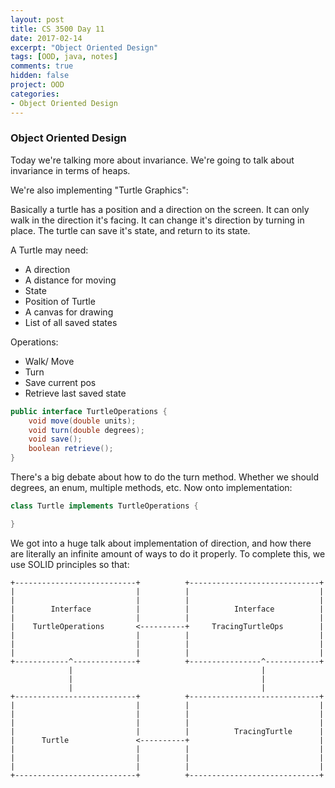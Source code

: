 ```yaml
---
layout: post
title: CS 3500 Day 11
date: 2017-02-14
excerpt: "Object Oriented Design"
tags: [OOD, java, notes]
comments: true
hidden: false
project: OOD
categories:
- Object Oriented Design
---
```


### Object Oriented Design

Today we're talking more about invariance. We're going to talk about invariance in terms of heaps.

We're also implementing "Turtle Graphics":

Basically a turtle has a position and a direction on the screen. It can only walk in the direction it's facing. It can change it's direction by turning in place. The turtle can save it's state, and return to its state.

A Turtle may need:

* A direction
* A distance for moving
* State
* Position of Turtle
* A canvas for drawing
* List of all saved states

Operations:

* Walk/ Move
* Turn
* Save current pos
* Retrieve last saved state

~~~ java
public interface TurtleOperations {
	void move(double units);
	void turn(double degrees);
	void save();
	boolean retrieve();
}
~~~

There's a big debate about how to do the turn method. Whether we should degrees, an enum, multiple methods, etc. Now onto implementation:

~~~ java
class Turtle implements TurtleOperations {

}
~~~

We got into a huge talk about implementation of direction, and how there are literally an infinite amount of ways to do it properly. To complete this, we use SOLID principles so that:

~~~ ascii
+---------------------------+          +-----------------------------+
|                           |          |                             |
|                           |          |                             |
|        Interface          |          |          Interface          |
|                           |          |                             |
|    TurtleOperations       <----------+     TracingTurtleOps        |
|                           |          |                             |
|                           |          |                             |
|                           |          |                             |
+------------^--------------+          +----------------^------------+
             |                                          |
             |                                          |
             |                                          |
+---------------------------+          +-----------------------------+
|                           |          |                             |
|                           |          |                             |
|                           |          |                             |
|                           |          |          TracingTurtle      |
|      Turtle               <----------+                             |
|                           |          |                             |
|                           |          |                             |
|                           |          |                             |
+---------------------------+          +-----------------------------+
~~~

